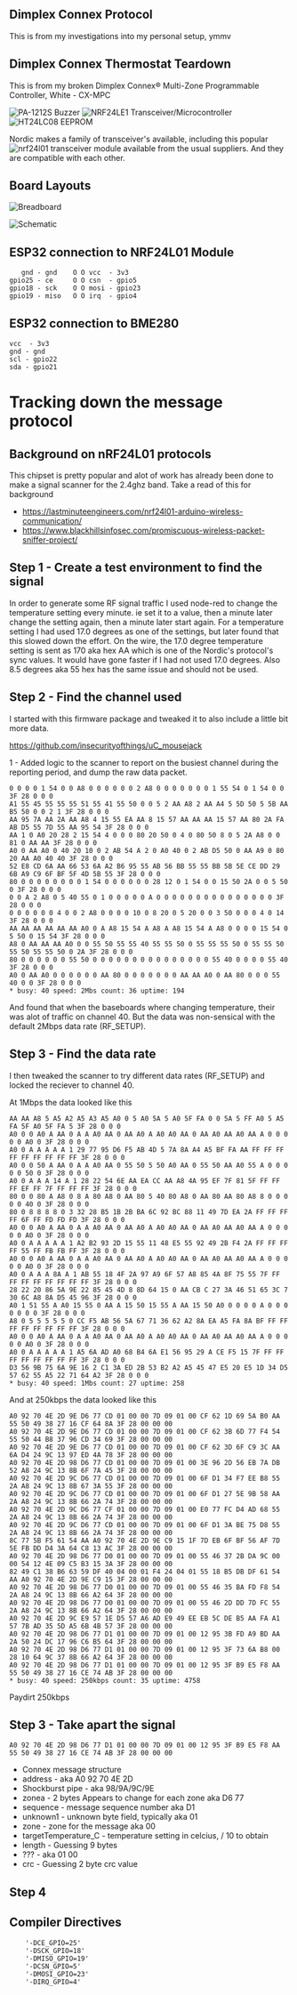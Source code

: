 

## Dimplex Connex Protocol

This is from my investigations into my personal setup, ymmv

## Dimplex Connex Thermostat Teardown

This is from my broken Dimplex Connex® Multi-Zone Programmable Controller, White - CX-MPC

![PA-1212S Buzzer](IMG_5973.jpg)
![NRF24LE1 Transceiver/Microcontroller](IMG_5977.jpg)
![HT24LC08 EEPROM](IMG_5975.jpg)

Nordic makes a family of transceiver's available, including this popular ![nrf24l01 transceiver](nRF24l01_module.jpg) module available from the usual suppliers. And they are compatible with each other.

## Board Layouts

![Breadboard](OpenMQTTGateway%20ESP32%20nRF24L01%20BME280%20IR_bb.png)

![Schematic](OpenMQTTGateway%20ESP32%20nRF24L01%20BME280%20IR_schem.png)

## ESP32 connection to NRF24L01 Module

```
   gnd - gnd    O O vcc  - 3v3
gpio25 - ce     O O csn  - gpio5
gpio18 - sck    O O mosi - gpio23
gpio19 - miso   O O irq  - gpio4
```

## ESP32 connection to BME280

```
vcc  - 3v3
gnd - gnd
scl - gpio22
sda - gpio21
```

# Tracking down the message protocol

## Background on nRF24L01 protocols

This chipset is pretty popular and alot of work has already been done to make a signal scanner for the 2.4ghz band.  Take a read of this for background 

- https://lastminuteengineers.com/nrf24l01-arduino-wireless-communication/
- https://www.blackhillsinfosec.com/promiscuous-wireless-packet-sniffer-project/

## Step 1 - Create a test environment to find the signal

In order to generate some RF signal traffic I used node-red to change the temperature setting every minute.  ie set it to a value, then a minute later change the setting again, then a minute later start again.  For a temperature setting I had used 17.0 degrees as one of the settings, but later found that this slowed down the effort.  On the wire, the 17.0 degree temperature setting is sent as 170 aka hex AA which is one of the Nordic's protocol's sync values.  It would have gone faster if I had not used 17.0 degrees.  Also 8.5 degrees aka 55 hex has the same issue and should not be used.

## Step 2 - Find the channel used

I started with this firmware package and tweaked it to also include a little bit more data.

https://github.com/insecurityofthings/uC_mousejack

1 - Added logic to the scanner to report on the busiest channel during the reporting period, and dump the raw data packet.

```
0 0 0 0 1 54 0 0 A8 0 0 0 0 0 0 2 A8 0 0 0 0 0 0 0 1 55 54 0 1 54 0 0 3F 28 0 0 0 
A1 55 45 55 55 55 51 55 41 55 50 0 0 5 2 AA A8 2 AA A4 5 5D 50 5 5B AA B5 50 0 0 2 1 3F 28 0 0 0 
AA 95 7A AA 2A AA A8 4 15 55 EA AA 8 15 57 AA AA AA 15 57 AA 80 2A FA AB D5 55 7D 55 AA 95 54 3F 28 0 0 0 
AA 1 0 A0 20 28 2 15 54 4 0 0 0 80 20 50 0 4 0 80 50 8 0 5 2A A8 0 0 81 0 AA AA 3F 28 0 0 0 
A0 0 AA A0 0 40 20 10 0 2 AB 54 A 2 0 A0 40 0 2 AB D5 50 0 AA A9 0 80 20 AA A0 40 40 3F 28 0 0 0 
52 E8 CD 6A AA 66 53 6A A2 B6 95 55 AB 56 BB 55 55 BB 5B 5E CE DD 29 6B A9 C9 6F BF 5F 4D 5B 55 3F 28 0 0 0 
80 0 0 0 0 0 0 0 0 1 54 0 0 0 0 0 0 28 12 0 1 54 0 0 15 50 2A 0 0 5 50 0 3F 28 0 0 0 
0 0 A 2 A8 0 5 40 55 0 1 0 0 0 0 0 A 0 0 0 0 0 0 0 0 0 0 0 0 0 0 0 3F 28 0 0 0 
0 0 0 0 0 0 4 0 0 2 A8 0 0 0 0 10 0 8 20 0 5 20 0 0 3 50 0 0 0 4 0 14 3F 28 0 0 0 
AA AA AA AA AA AA A0 0 A A8 15 54 A A8 A A8 15 54 A A8 0 0 0 0 15 54 0 5 50 0 15 54 3F 28 0 0 0 
A8 0 AA AA AA A0 0 0 55 50 55 55 40 55 55 50 0 55 55 55 50 0 55 55 50 55 50 55 55 50 0 2A 3F 28 0 0 0 
80 0 0 0 0 0 0 55 50 0 0 0 0 0 0 0 0 0 0 0 0 0 0 0 55 40 0 0 0 0 55 40 3F 28 0 0 0 
A0 0 AA A0 0 0 0 0 0 0 AA 80 0 0 0 0 0 0 0 AA AA A0 0 AA 80 0 0 0 55 40 0 0 3F 28 0 0 0 
* busy: 40 speed: 2Mbs count: 36 uptime: 194
```

And found that when the baseboards where changing temperature, their was alot of traffic on channel 40.  But the data was non-sensical with the default 2Mbps data rate (RF_SETUP).

## Step 3 - Find the data rate

I then tweaked the scanner to try different data rates (RF_SETUP) and locked the reciever to channel 40.

At 1Mbps the data looked like this

```
AA AA A8 5 A5 A2 A5 A3 A5 A0 0 5 A0 5A 5 A0 5F FA 0 0 5A 5 FF A0 5 A5 FA 5F A0 5F FA 5 3F 28 0 0 0
A0 0 0 A0 A AA 0 A A A0 AA 0 AA A0 A A0 A0 AA 0 AA A0 AA A0 AA A 0 0 0 0 0 A0 0 3F 28 0 0 0
A0 0 A A A A A 1 29 77 95 D6 F5 AB 4D 5 7A 8A A4 A5 BF FA AA FF FF FF FF FF FF FF FF FF 3F 28 0 0 0
A0 0 0 50 A AA 0 A A A0 AA 0 55 50 5 50 A0 AA 0 55 50 AA A0 55 A 0 0 0 0 0 50 0 3F 28 0 0 0
A0 0 A A A 14 A 1 28 22 54 6E AA EA CC AA A8 4A 95 EF 7F 81 5F FF FF FF EF FF 7F FF FF FF 3F 28 0 0 0
80 0 0 80 A A8 0 8 A 80 A8 0 AA 80 5 40 80 A8 0 AA 80 AA 80 A8 8 0 0 0 0 0 40 0 3F 28 0 0 0
80 0 8 8 8 8 0 3 32 28 B5 1B 2B BA 6C 92 BC 88 11 49 7D EA 2A FF FF FF FF 6F FF FD FD FD 3F 28 0 0 0
A0 0 0 A0 A AA 0 A A A0 AA 0 AA A0 A A0 A0 AA 0 AA A0 AA A0 AA A 0 0 0 0 0 A0 0 3F 28 0 0 0
A0 0 A A A A A 1 A2 B2 93 2D 15 55 11 48 E5 55 92 49 2B F4 2A FF FF FF FF 55 FF FB FB FF 3F 28 0 0 0
A0 0 0 A0 A AA 0 A A A0 AA 0 AA A0 A A0 A0 AA 0 AA A0 AA A0 AA A 0 0 0 0 0 A0 0 3F 28 0 0 0
A0 0 A A A 8A A 1 AB 55 18 4F 2A 97 A9 6F 57 A8 85 4A 8F 75 55 7F FF FF FF FF FF FF FF FF 3F 28 0 0 0
28 22 20 86 5A 9E 22 85 45 4D 8 8D 64 15 0 AA CB C 27 3A 46 51 65 3C 7 30 6C A8 8A D5 45 96 3F 28 0 0 0
A0 1 51 55 A A0 15 55 0 AA A 15 50 15 55 A AA 15 50 A0 0 0 0 0 A 0 0 0 0 0 0 0 3F 28 0 0 0
A8 0 5 5 5 5 5 0 CC F5 AB 56 5A 67 71 36 62 A2 8A EA A5 FA 8A BF FF FF FF FF FF FF FF FF 3F 28 0 0 0
A0 0 0 A0 A AA 0 A A A0 AA 0 AA A0 A A0 A0 AA 0 AA A0 AA A0 AA A 0 0 0 0 0 A0 0 3F 28 0 0 0
A0 0 A A A A A 1 A5 6A AD A0 68 B4 6A E1 56 95 29 A CE F5 15 7F FF FF FF FF FF FF FF FF 3F 28 0 0 0
D3 56 9B 75 6A 9E 16 2 C1 3A ED 2B 53 B2 A2 A5 45 47 E5 20 E5 1D 34 D5 57 62 55 A5 22 71 64 A2 3F 28 0 0 0
* busy: 40 speed: 1Mbs count: 27 uptime: 258
```

And at 250kbps the data looked like this

```
A0 92 70 4E 2D 9E D6 77 CD 01 00 00 7D 09 01 00 CF 62 1D 69 5A B0 AA 55 50 49 38 27 16 CF 64 8A 3F 28 00 00 00 
A0 92 70 4E 2D 9E D6 77 CD 01 00 00 7D 09 01 00 CF 62 3B 6D 77 F4 54 55 50 44 B8 37 96 CD 34 69 3F 28 00 00 00 
A0 92 70 4E 2D 9E D6 77 CD 01 00 00 7D 09 01 00 CF 62 3D 6F C9 3C AA 6A D4 24 9C 13 97 ED 4A 78 3F 28 00 00 00 
A0 92 70 4E 2D 98 D6 77 CD 01 00 00 7D 09 01 00 3E 96 2D 56 EB 7A DB 52 A8 24 9C 13 8B 6F 7A 45 3F 28 00 00 00 
A0 92 70 4E 2D 9C D6 77 CD 01 00 00 7D 09 01 00 6F D1 34 F7 EE B8 55 2A A8 24 9C 13 8B 67 3A 55 3F 28 00 00 00 
A0 92 70 4E 2D 9C D6 77 CD 01 00 00 7D 09 01 00 6F D1 27 5E 9B 58 AA 2A A8 24 9C 13 8B 66 2A 74 3F 28 00 00 00 
A0 92 70 4E 2D 9C D6 77 CF 01 00 00 7D 09 01 00 E0 77 FC D4 AD 68 55 2A A8 24 9C 13 8B 66 2A 74 3F 28 00 00 00 
A0 92 70 4E 2D 9C D6 77 CD 01 00 00 7D 09 01 00 6F D1 3A BE 75 D8 55 2A A8 24 9C 13 8B 66 2A 74 3F 28 00 00 00 
8C 77 5B F5 61 54 AA A0 92 70 4E 2D 9E C9 15 1F 7D EB 6F BF 56 AF 7D 5E FB DD D4 3A 64 C8 13 AC 3F 28 00 00 00 
A0 92 70 4E 2D 98 D6 77 D0 01 00 00 7D 09 01 00 55 46 37 2B DA 9C 00 00 54 12 4E 09 C5 B3 15 3A 3F 28 00 00 00 
82 49 C1 38 B6 63 59 DF 40 04 00 01 F4 24 04 01 55 18 B5 DB DF 61 54 AA A0 92 70 4E 2D 9E C9 15 3F 28 00 00 00 
A0 92 70 4E 2D 98 D6 77 D0 01 00 00 7D 09 01 00 55 46 35 BA FD F8 54 2A A8 24 9C 13 8B 66 A2 64 3F 28 00 00 00 
A0 92 70 4E 2D 98 D6 77 D0 01 00 00 7D 09 01 00 55 46 2D DD 7D FC 55 2A A8 24 9C 13 8B 66 A2 64 3F 28 00 00 00 
A0 92 70 4E 2D 9C E9 57 1E D5 57 A6 AD E9 49 EE EB 5C DE B5 AA FA A1 57 7B AD 35 5D A5 6B 4B 57 3F 28 00 00 00 
A0 92 70 4E 2D 98 D6 77 D1 01 00 00 7D 09 01 00 12 95 3B FD A9 BD AA 2A 50 24 DC 17 96 C6 B5 64 3F 28 00 00 00 
A0 92 70 4E 2D 98 D6 77 D1 01 00 00 7D 09 01 00 12 95 3F 73 6A B8 00 28 10 64 9C 37 8B 66 A2 64 3F 28 00 00 00 
A0 92 70 4E 2D 98 D6 77 D1 01 00 00 7D 09 01 00 12 95 3F B9 E5 F8 AA 55 50 49 38 27 16 CE 74 AB 3F 28 00 00 00 
* busy: 40 speed: 250kbps count: 35 uptime: 4758
```

Paydirt 250kbps

## Step 3 - Take apart the signal

```
A0 92 70 4E 2D 98 D6 77 D1 01 00 00 7D 09 01 00 12 95 3F B9 E5 F8 AA 55 50 49 38 27 16 CE 74 AB 3F 28 00 00 00 
```

 * Connex message structure
 * address              - aka A0 92 70 4E 2D
 * Shockburst pipe      - aka 98/9A/9C/9E
 * zonea                - 2 bytes Appears to change for each zone aka D6 77
 * sequence             - message sequence number aka D1
 * unknown1             - unknown byte field, typically aka 01
 * zone                 - zone for the message aka 00
 * targetTemperature_C  - temperature setting in celcius, / 10 to obtain
 * length               - Guessing 9 bytes
 * ???                  - aka 01 00
 * crc                  - Guessing 2 byte crc value

 ## Step 4

## Compiler Directives

```
	'-DCE_GPIO=25'
	'-DSCK_GPIO=18'
	'-DMISO_GPIO=19'
	'-DCSN_GPIO=5'
	'-DMOSI_GPIO=23'
	'-DIRQ_GPIO=4'
```